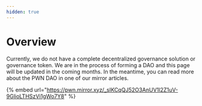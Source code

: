 ```yaml
---
hidden: true
---
```


# Overview

Currently, we do not have a complete decentralized governance solution or governance token. We are in the process of forming a DAO and this page will be updated in the coming months. In the meantime, you can read more about the PWN DAO in one of our mirror articles.

{% embed url="https://pwn.mirror.xyz/_sIKCqQJ52O3AnUV1l2Z1uV-9GlioLTHSzVi1gWo7Y8" %}
